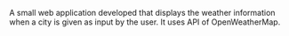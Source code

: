 A small web application developed that displays the weather information when a city is given as input by the user. It uses API of OpenWeatherMap.
